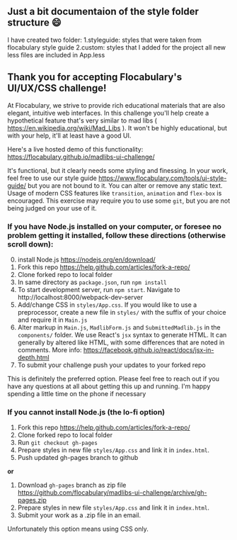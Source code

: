 ## Just a bit documentaion of the style folder structure :smile:
I have created two folder:
1.styleguide: styles that were taken from flocabulary style guide 
2.custom: styles that I added for the project
all new less files are included in App.less

## Thank you for accepting Flocabulary's UI/UX/CSS challenge!

At Flocabulary, we strive to provide rich educational materials that are also elegant, intuitive
web interfaces. In this challenge you'll help create a hypothetical
feature that's very similar to mad libs ( https://en.wikipedia.org/wiki/Mad_Libs ).
It won't be highly educational, but with your help, it'll at least have a good UI.

Here's a live hosted demo of this functionality: https://flocabulary.github.io/madlibs-ui-challenge/

It's functional, but it clearly needs some styling and finessing. In your work, feel free
to use our style guide https://www.flocabulary.com/tools/ui-style-guide/ but you are not
bound to it. You can alter or remove any static text. Usage of modern CSS features like `transition`, `animation`
and `flex-box` is encouraged. This exercise may require you to use some `git`, but you are not being
judged on your use of it. 

### If you have Node.js installed on your computer, or foresee no problem getting it installed, follow these directions (otherwise scroll down):
0. install Node.js https://nodejs.org/en/download/
1. Fork this repo https://help.github.com/articles/fork-a-repo/
2. Clone forked repo to local folder
3. In same directory as `package.json`, run `npm install`
4. To start development server, run `npm start`. Navigate to http://localhost:8000/webpack-dev-server
5. Add/change CSS in `styles/App.css`. If you would like to use a preprocessor, create a new file in `styles/` with the suffix of your choice and require it in `Main.js`
6. Alter markup in `Main.js`, `MadlibForm.js` and `SubmittedMadlib.js` in the `components/` folder. We use React's `jsx` syntax to generate HTML. It can generally by altered like HTML, with some differences that are noted in comments. More info: https://facebook.github.io/react/docs/jsx-in-depth.html
7. To submit your challenge push your updates to your forked repo

This is definitely the preferred option. Please feel free to reach out if you
have any questions at all about getting this up and running. I'm happy
spending a little time on the phone if necessary

### If you cannot install Node.js (the lo-fi option)
1. Fork this repo https://help.github.com/articles/fork-a-repo/
2. Clone forked repo to local folder
3. Run `git checkout gh-pages`
4. Prepare styles in new file `styles/App.css` and link it in `index.html`.
5. Push updated gh-pages branch to github

**or**

1. Download `gh-pages` branch as zip file https://github.com/flocabulary/madlibs-ui-challenge/archive/gh-pages.zip
2. Prepare styles in new file `styles/App.css` and link it in `index.html`.
3. Submit your work as a .zip file in an email.

Unfortunately this option means using CSS only.
